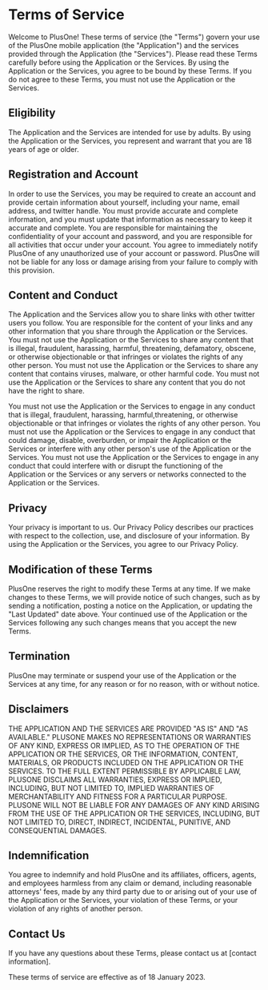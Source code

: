 # Terms of Service

Welcome to PlusOne! These terms of service (the "Terms") govern your use of the PlusOne mobile application (the "Application") and the services provided through the Application (the "Services"). Please read these Terms carefully before using the Application or the Services. By using the Application or the Services, you agree to be bound by these Terms. If you do not agree to these Terms, you must not use the Application or the Services.

## Eligibility

The Application and the Services are intended for use by adults. By using the Application or the Services, you represent and warrant that you are 18 years of age or older.

## Registration and Account

In order to use the Services, you may be required to create an account and provide certain information about yourself, including your name, email address, and twitter handle. You must provide accurate and complete information, and you must update that information as necessary to keep it accurate and complete. You are responsible for maintaining the confidentiality of your account and password, and you are responsible for all activities that occur under your account. You agree to immediately notify PlusOne of any unauthorized use of your account or password. PlusOne will not be liable for any loss or damage arising from your failure to comply with this provision.

## Content and Conduct

The Application and the Services allow you to share links with other twitter users you follow. You are responsible for the content of your links and any other information that you share through the Application or the Services. You must not use the Application or the Services to share any content that is illegal, fraudulent, harassing, harmful, threatening, defamatory, obscene, or otherwise objectionable or that infringes or violates the rights of any other person. You must not use the Application or the Services to share any content that contains viruses, malware, or other harmful code. You must not use the Application or the Services to share any content that you do not have the right to share.

You must not use the Application or the Services to engage in any conduct that is illegal, fraudulent, harassing, harmful,threatening, or otherwise objectionable or that infringes or violates the rights of any other person. You must not use the Application or the Services to engage in any conduct that could damage, disable, overburden, or impair the Application or the Services or interfere with any other person's use of the Application or the Services. You must not use the Application or the Services to engage in any conduct that could interfere with or disrupt the functioning of the Application or the Services or any servers or networks connected to the Application or the Services.

## Privacy

Your privacy is important to us. Our Privacy Policy describes our practices with respect to the collection, use, and disclosure of your information. By using the Application or the Services, you agree to our Privacy Policy.

## Modification of these Terms

PlusOne reserves the right to modify these Terms at any time. If we make changes to these Terms, we will provide notice of such changes, such as by sending a notification, posting a notice on the Application, or updating the "Last Updated" date above. Your continued use of the Application or the Services following any such changes means that you accept the new Terms.

## Termination

PlusOne may terminate or suspend your use of the Application or the Services at any time, for any reason or for no reason, with or without notice.

## Disclaimers

THE APPLICATION AND THE SERVICES ARE PROVIDED "AS IS" AND "AS AVAILABLE." PLUSONE MAKES NO REPRESENTATIONS OR WARRANTIES OF ANY KIND, EXPRESS OR IMPLIED, AS TO THE OPERATION OF THE APPLICATION OR THE SERVICES, OR THE INFORMATION, CONTENT, MATERIALS, OR PRODUCTS INCLUDED ON THE APPLICATION OR THE SERVICES. TO THE FULL EXTENT PERMISSIBLE BY APPLICABLE LAW, PLUSONE DISCLAIMS ALL WARRANTIES, EXPRESS OR IMPLIED, INCLUDING, BUT NOT LIMITED TO, IMPLIED WARRANTIES OF MERCHANTABILITY AND FITNESS FOR A PARTICULAR PURPOSE. PLUSONE WILL NOT BE LIABLE FOR ANY DAMAGES OF ANY KIND ARISING FROM THE USE OF THE APPLICATION OR THE SERVICES, INCLUDING, BUT NOT LIMITED TO, DIRECT, INDIRECT, INCIDENTAL, PUNITIVE, AND CONSEQUENTIAL DAMAGES.

## Indemnification

You agree to indemnify and hold PlusOne and its affiliates, officers, agents, and employees harmless from any claim or demand, including reasonable attorneys' fees, made by any third party due to or arising out of your use of the Application or the Services, your violation of these Terms, or your violation of any rights of another person.

## Contact Us

If you have any questions about these Terms, please contact us at [contact information].

These terms of service are effective as of 18 January 2023.